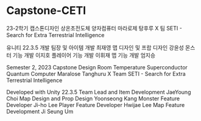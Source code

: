 # Capstone-CETI
23-2학기 캡스톤디자인 
상온초전도체 양자컴퓨터 마라로제 탕후루 X 팀 
SETI - Search for Extra Terrestrial Intelligence

유니티 22.3.5 개발
팀장 및 아이템 개발 최재영
맵 디자인 및 프랍 디자인 강윤성
몬스터 기능 개발 이지호
플레이어 기능 개발 이휘재
맵 기능 개발 엄지승

Semester 2, 2023 Capstone Design 
Room Temperature Superconductor Quantum Computer Maralose Tanghuru X Team 
SETI - Search for Extra Terrestrial Intelligence

Developed with Unity 22.3.5
Team Lead and Item Development JaeYoung Choi
Map Design and Prop Design Yoonseong Kang
Monster Feature Developer  Ji-ho Lee
Player Feature Developer Hwijae Lee
Map Feature Development  Ji Seung Um
